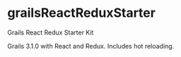 # grailsReactReduxStarter
Grails React Redux Starter Kit

Grails 3.1.0 with React and Redux. Includes hot reloading.

